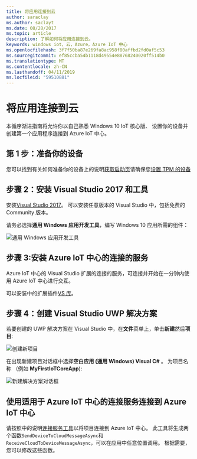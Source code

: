 ```yaml
---
title: 将应用连接到云
author: saraclay
ms.author: saclayt
ms.date: 08/28/2017
ms.topic: article
description: 了解如何将应用连接到云。
keywords: windows iot，云，Azure，Azure IoT 中心
ms.openlocfilehash: 3f7f50ba87e269fa8ac958f80affbd2fd0af5c53
ms.sourcegitcommit: ef85ccba54b1118d49554e88768240020ff514b0
ms.translationtype: MT
ms.contentlocale: zh-CN
ms.lasthandoff: 04/11/2019
ms.locfileid: "59510881"
---
```

# <a name="connect-your-app-to-the-cloud"></a>将应用连接到云

本循序渐进指南将允许你以自己熟悉 Windows 10 IoT 核心版、 设置你的设备并创建第一个应用程序连接到 Azure IoT 中心。

## <a name="step-1-prepare-your-device"></a>第 1 步：准备你的设备

您可以找到有关如何准备你的设备上的说明[获取启动页](https://developer.microsoft.com/en-us/windows/iot/getstarted)请确保您[设置 TPM 的设备](../connect-to-cloud/ConnectDeviceToCloud.md)

## <a name="step-2-install-visual-studio-2017-and-tools"></a>步骤 2：安装 Visual Studio 2017 和工具

安装[Visual Studio 2017](https://go.microsoft.com/fwlink/?linkid=845271)。 可以安装任意版本的 Visual Studio 中，包括免费的 Community 版本。

请务必选择**通用 Windows 应用开发工具**，编写 Windows 10 应用所需的组件：

![通用 Windows 应用开发工具](../media/ConnectAppToCloud/install_tools_for_windows10.png)

## <a name="step-3-install-the-connected-services-for-azure-iot-hub"></a>步骤 3:安装 Azure IoT 中心的连接的服务

Azure IoT 中心的 Visual Studio 扩展的连接的服务，可连接并开始在一分钟内使用 Azure IoT 中心进行交互。

可以安装中的扩展插件[VS 库](https://aka.ms/azure-iot-hub-vs-2017-cs-vs-gallery)。

## <a name="step-4-create-a-visual-studio-uwp-solution"></a>步骤 4：创建 Visual Studio UWP 解决方案

若要创建的 UWP 解决方案在 Visual Studio 中，在**文件**菜单上，单击**新建**然后**项目**:

![创建新项目](../media/ConnectAppToCloud/new_project_menu.png)

在出现新建项目对话框中选择**空白应用 (通用 Windows) Visual C#** 。 为项目名称 （例如 **MyFirstIoTCoreApp**):

![新建解决方案对话框](../media/ConnectAppToCloud/new_solution.png)

## <a name="use-the-connected-services-for-azure-iot-hub-to-connect-to-azure-iot-hub"></a>使用适用于 Azure IoT 中心的连接服务连接到 Azure IoT 中心

请按照中的说明[连接服务工具](https://aka.ms/azure-iot-hub-vs-2017-cs-vs-gallery)以将项目连接到 Azure IoT 中心。 此工具将生成两个函数`SendDeviceToCloudMessageAsync`和`ReceiveCloudToDeviceMessageAsync`，可以在应用中任意位置调用。 根据需要，您可以修改这些函数。  

